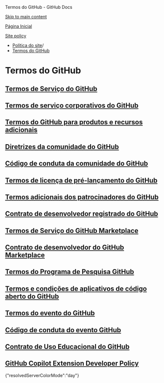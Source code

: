 Termos do GitHub - GitHub Docs

[Skip to main content](#main-content)

[Página Inicial](/pt)

[Site policy](/pt/site-policy)

* [Política do site](/pt/site-policy)/
* [Termos do GitHub](/pt/site-policy/github-terms)

Termos do GitHub
==========

[Termos de Serviço do GitHub](/pt/site-policy/github-terms/github-terms-of-service)
----------

[Termos de serviço corporativos do GitHub](/pt/site-policy/github-terms/github-corporate-terms-of-service)
----------

[Termos do GitHub para produtos e recursos adicionais](/pt/site-policy/github-terms/github-terms-for-additional-products-and-features)
----------

[Diretrizes da comunidade do GitHub](/pt/site-policy/github-terms/github-community-guidelines)
----------

[Código de conduta da comunidade do GitHub](/pt/site-policy/github-terms/github-community-code-of-conduct)
----------

[Termos de licença de pré-lançamento do GitHub](/pt/site-policy/github-terms/github-pre-release-license-terms)
----------

[Termos adicionais dos patrocinadores do GitHub](/pt/site-policy/github-terms/github-sponsors-additional-terms)
----------

[Contrato de desenvolvedor registrado do GitHub](/pt/site-policy/github-terms/github-registered-developer-agreement)
----------

[Termos de Serviço do GitHub Marketplace](/pt/site-policy/github-terms/github-marketplace-terms-of-service)
----------

[Contrato de desenvolvedor do GitHub Marketplace](/pt/site-policy/github-terms/github-marketplace-developer-agreement)
----------

[Termos do Programa de Pesquisa GitHub](/pt/site-policy/github-terms/github-research-program-terms)
----------

[Termos e condições de aplicativos de código aberto do GitHub](/pt/site-policy/github-terms/github-open-source-applications-terms-and-conditions)
----------

[Termos do evento do GitHub](/pt/site-policy/github-terms/github-event-terms)
----------

[Código de conduta do evento GitHub](/pt/site-policy/github-terms/github-event-code-of-conduct)
----------

[Contrato de Uso Educacional do GitHub](/pt/site-policy/github-terms/github-educational-use-agreement)
----------

[GitHub Copilot Extension Developer Policy](/pt/site-policy/github-terms/github-copilot-extension-developer-policy)
----------

{"resolvedServerColorMode":"day"}

